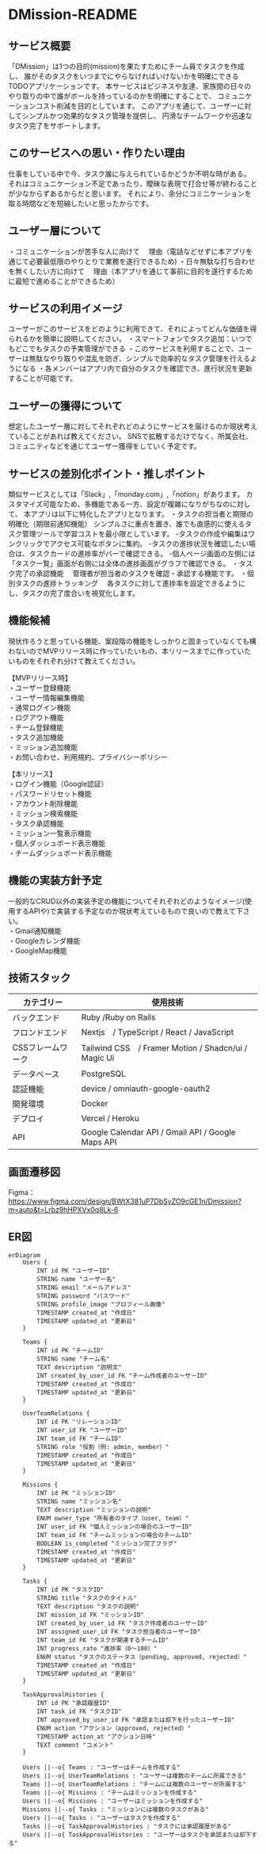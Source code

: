 # DMission-README
## サービス概要


「DMission」は1つの目的(mission)を果たすためにチーム員でタスクを作成し、
誰がそのタスクをいつまでにやらなければいけないかを明確にできるTODOアプリケーションです。
本サービスはビジネスや友達、家族間の日々のやり取りの中で誰がボールを持っているのかを明確にすることで、
コミュニケーションコスト削減を目的としています。
このアプリを通じて、ユーザーに対してシンプルかつ効果的なタスク管理を提供し、
円滑なチームワークや迅速なタスク完了をサポートします。

## このサービスへの思い・作りたい理由
仕事をしている中で今、タスク誰に与えられているかどうか不明な時がある。
それはコミュニケーション不足であったり、曖昧な表現で打合せ等が終わることが少なからずあるからだと思います。
それにより、余分にコミニケーションを取る時間などを短縮したいと思ったからです。

## ユーザー層について
・コミュニケーションが苦手な人に向けて
　理由（電話などせずに本アプリを通じて必要最低限のやりとりで業務を遂行できるため)
・日々無駄な打ち合わせを無くしたい方に向けて
　理由（本アプリを通じて事前に目的を遂行するために最短で進めることができるため）

## サービスの利用イメージ
ユーザーがこのサービスをどのように利用できて、それによってどんな価値を得られるかを簡単に説明してください。
・スマートフォンでタスク追加：いつでもどこでもタスクの予実管理ができる
・このサービスを利用することで、ユーザーは無駄なやり取りや混乱を防ぎ、シンプルで効率的なタスク管理を行えるようになる
・各メンバーはアプリ内で自分のタスクを確認でき、進行状況を更新することが可能です。

## ユーザーの獲得について
想定したユーザー層に対してそれぞれどのようにサービスを届けるのか現状考えていることがあれば教えてください。
SNSで拡散するだけでなく、所属会社、コミュニティなどを通じてユーザー獲得をしていく予定です。

## サービスの差別化ポイント・推しポイント
類似サービスとしては「Slack」,「monday.com」,「notion」があります。
カスタマイズ可能なため、多機能である一方、設定が複雑になりがちなのに対して、
本アプリは以下に特化したアプリとなります。
・タスクの担当者と期限の明確化（期限前通知機能）
  シンプルさに重点を置き、誰でも直感的に使えるタスク管理ツールで学習コストを最小限としています。
  -タスクの作成や編集はワンクリックでアクセス可能なボタンに集約。
  -タスクの進捗状況を確認したい場合は、タスクカードの進捗率がバーで確認できる。
  -個人ページ画面の左側には「タスク一覧」画面が右側には全体の進捗画面がグラフで確認できる。
・タスク完了の承認機能
　管理者が担当者のタスクを確認・承認する機能です。
・個別タスクの進捗トラッキング
　各タスクに対して進捗率を設定できるようにし、タスクの完了度合いを視覚化します。

## 機能候補
現状作ろうと思っている機能、案段階の機能をしっかりと固まっていなくても構わないのでMVPリリース時に作っていたいもの、本リリースまでに作っていたいものをそれぞれ分けて教えてください。

【MVPリリース時】<br>
・ユーザー登録機能<br>
・ユーザー情報編集機能<br>
・通常ログイン機能<br>
・ログアウト機能<br>
・チーム登録機能<br>
・タスク追加機能<br>
・ミッション追加機能<br>
・お問い合わせ、利用規約、プライバシーポリシー

【本リリース】<br>
・ログイン機能（Google認証）<br>
・パスワードリセット機能<br>
・アカウント削除機能<br>
・ミッション検索機能<br>
・タスク承認機能<br>
・ミッション一覧表示機能<br>
・個人ダッシュボード表示機能<br>
・チームダッシュボード表示機能

## 機能の実装方針予定<br>
一般的なCRUD以外の実装予定の機能についてそれぞれどのようなイメージ(使用するAPIや)で実装する予定なのか現状考えているもので良いので教えて下さい。<br>
・Gmail通知機能<br>
・Googleカレンダ機能<br>
・GoogleMap機能

## 技術スタック
| カテゴリー  | 使用技術 |
| ------------- | ------------- |
| バックエンド  | Ruby /Ruby on Rails |
| フロンドエンド  | Nextjs　/ TypeScript / React / JavaScript |
| CSSフレームワーク  | Tailwind CSS　/ Framer Motion / Shadcn/ui / Magic Ui |
| データベース | PostgreSQL |
| 認証機能 | device / omniauth-google-oauth2 |
| 開発環境 | Docker |
| デプロイ | Vercel / Heroku |
| API | Google Calendar API / Gmail API / Google Maps API|

## 画面遷移図
Figma：https://www.figma.com/design/BWtX381uP7DbSyZO9cGE1n/Dmission?m=auto&t=Lrbz9hHPXVx0q8Lk-6

## ER図

```mermaid
erDiagram
    Users {
        INT id PK "ユーザーID"
        STRING name "ユーザー名"
        STRING email "メールアドレス"
        STRING password "パスワード"
        STRING profile_image "プロフィール画像"
        TIMESTAMP created_at "作成日"
        TIMESTAMP updated_at "更新日"
    }

    Teams {
        INT id PK "チームID"
        STRING name "チーム名"
        TEXT description "説明文"
        INT created_by_user_id FK "チーム作成者のユーザーID"
        TIMESTAMP created_at "作成日"
        TIMESTAMP updated_at "更新日"
    }

    UserTeamRelations {
        INT id PK "リレーションID"
        INT user_id FK "ユーザーID"
        INT team_id FK "チームID"
        STRING role "役割（例: admin, member）"
        TIMESTAMP created_at "作成日"
        TIMESTAMP updated_at "更新日"
    }

    Missions {
        INT id PK "ミッションID"
        STRING name "ミッション名"
        TEXT description "ミッションの説明"
        ENUM owner_type "所有者のタイプ（user, team）"
        INT user_id FK "個人ミッションの場合のユーザーID"
        INT team_id FK "チームミッションの場合のチームID"
        BOOLEAN is_completed "ミッション完了フラグ"
        TIMESTAMP created_at "作成日"
        TIMESTAMP updated_at "更新日"
    }

    Tasks {
        INT id PK "タスクID"
        STRING title "タスクのタイトル"
        TEXT description "タスクの説明"
        INT mission_id FK "ミッションID"
        INT created_by_user_id FK "タスク作成者のユーザーID"
        INT assigned_user_id FK "タスク担当者のユーザーID"
        INT team_id FK "タスクが関連するチームID"
        INT progress_rate "進捗率（0～100）"
        ENUM status "タスクのステータス（pending, approved, rejected）"
        TIMESTAMP created_at "作成日"
        TIMESTAMP updated_at "更新日"
    }

    TaskApprovalHistories {
        INT id PK "承認履歴ID"
        INT task_id FK "タスクID"
        INT approved_by_user_id FK "承認または却下を行ったユーザーID"
        ENUM action "アクション（approved, rejected）"
        TIMESTAMP action_at "アクション日時"
        TEXT comment "コメント"
    }

    Users ||--o{ Teams : "ユーザーはチームを作成する"
    Users ||--o{ UserTeamRelations : "ユーザーは複数のチームに所属できる"
    Teams ||--o{ UserTeamRelations : "チームには複数のユーザーが所属する"
    Teams ||--o{ Missions : "チームはミッションを作成する"
    Users ||--o{ Missions : "ユーザーはミッションを作成する"
    Missions ||--o{ Tasks : "ミッションには複数のタスクがある"
    Users ||--o{ Tasks : "ユーザーはタスクを作成する"
    Tasks ||--o{ TaskApprovalHistories : "タスクには承認履歴がある"
    Users ||--o{ TaskApprovalHistories : "ユーザーはタスクを承認または却下する"

```

